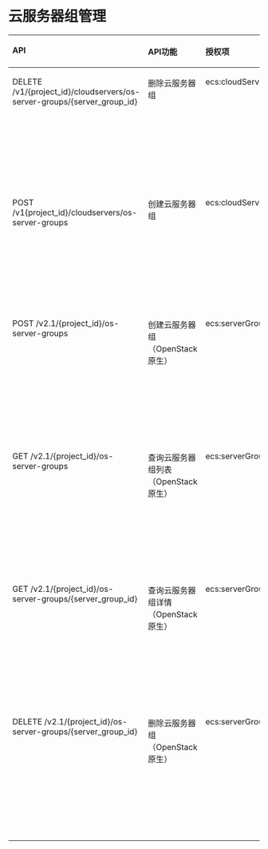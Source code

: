 # 云服务器组管理<a name="ZH-CN_TOPIC_0103071520"></a>

<a name="table818845922715"></a>
<table><thead align="left"><tr id="row7188175902716"><th class="cellrowborder" valign="top" width="40.21212121212122%" id="mcps1.1.5.1.1"><p id="p2188659102719"><a name="p2188659102719"></a><a name="p2188659102719"></a>API</p>
</th>
<th class="cellrowborder" valign="top" width="16.90909090909091%" id="mcps1.1.5.1.2"><p id="p10605125713535"><a name="p10605125713535"></a><a name="p10605125713535"></a>API功能</p>
</th>
<th class="cellrowborder" valign="top" width="23.686868686868685%" id="mcps1.1.5.1.3"><p id="p319018598276"><a name="p319018598276"></a><a name="p319018598276"></a>授权项</p>
</th>
<th class="cellrowborder" valign="top" width="19.191919191919194%" id="mcps1.1.5.1.4"><p id="p65185294419"><a name="p65185294419"></a><a name="p65185294419"></a>授权作用域</p>
</th>
</tr>
</thead>
<tbody><tr id="row1739712213368"><td class="cellrowborder" valign="top" width="40.21212121212122%" headers="mcps1.1.5.1.1 "><p id="p1657484819494"><a name="p1657484819494"></a><a name="p1657484819494"></a>DELETE /v1/{project_id}/cloudservers/os-server-groups/{server_group_id}</p>
</td>
<td class="cellrowborder" valign="top" width="16.90909090909091%" headers="mcps1.1.5.1.2 "><p id="p1575164811495"><a name="p1575164811495"></a><a name="p1575164811495"></a>删除云服务器组</p>
</td>
<td class="cellrowborder" valign="top" width="23.686868686868685%" headers="mcps1.1.5.1.3 "><p id="p1274584810234"><a name="p1274584810234"></a><a name="p1274584810234"></a>ecs:cloudServers:delete</p>
</td>
<td class="cellrowborder" valign="top" width="19.191919191919194%" headers="mcps1.1.5.1.4 "><a name="ul1957511483494"></a><a name="ul1957511483494"></a><ul id="ul1957511483494"><li>支持：</li></ul>
<p id="p16575648184911"><a name="p16575648184911"></a><a name="p16575648184911"></a>项目(Project)</p>
<p id="p17575194854911"><a name="p17575194854911"></a><a name="p17575194854911"></a></p>
<a name="ul18575164814912"></a><a name="ul18575164814912"></a><ul id="ul18575164814912"><li>支持：</li></ul>
<p id="p14577648184917"><a name="p14577648184917"></a><a name="p14577648184917"></a>企业项目(Enterprise Project)</p>
</td>
</tr>
<tr id="row1039722293615"><td class="cellrowborder" valign="top" width="40.21212121212122%" headers="mcps1.1.5.1.1 "><p id="p95442162314"><a name="p95442162314"></a><a name="p95442162314"></a>POST /v1{project_id}/cloudservers/os-server-groups</p>
</td>
<td class="cellrowborder" valign="top" width="16.90909090909091%" headers="mcps1.1.5.1.2 "><p id="p75420219238"><a name="p75420219238"></a><a name="p75420219238"></a>创建云服务器组</p>
</td>
<td class="cellrowborder" valign="top" width="23.686868686868685%" headers="mcps1.1.5.1.3 "><p id="p208565404263"><a name="p208565404263"></a><a name="p208565404263"></a>ecs:cloudServers:create</p>
</td>
<td class="cellrowborder" valign="top" width="19.191919191919194%" headers="mcps1.1.5.1.4 "><a name="ul35419214232"></a><a name="ul35419214232"></a><ul id="ul35419214232"><li>支持：</li></ul>
<p id="p13541821132320"><a name="p13541821132320"></a><a name="p13541821132320"></a>项目(Project)</p>
<p id="p1454421182317"><a name="p1454421182317"></a><a name="p1454421182317"></a></p>
<a name="ul1054152162318"></a><a name="ul1054152162318"></a><ul id="ul1054152162318"><li>支持：</li></ul>
<p id="p65410211232"><a name="p65410211232"></a><a name="p65410211232"></a>企业项目(Enterprise Project)</p>
</td>
</tr>
<tr id="row1919025918277"><td class="cellrowborder" valign="top" width="40.21212121212122%" headers="mcps1.1.5.1.1 "><p id="p1372441410284"><a name="p1372441410284"></a><a name="p1372441410284"></a>POST /v2.1/{project_id}/os-server-groups</p>
</td>
<td class="cellrowborder" valign="top" width="16.90909090909091%" headers="mcps1.1.5.1.2 "><p id="p51751858144418"><a name="p51751858144418"></a><a name="p51751858144418"></a>创建云服务器组（OpenStack原生）</p>
</td>
<td class="cellrowborder" valign="top" width="23.686868686868685%" headers="mcps1.1.5.1.3 "><p id="p467571520586"><a name="p467571520586"></a><a name="p467571520586"></a>ecs:serverGroups:manage</p>
</td>
<td class="cellrowborder" valign="top" width="19.191919191919194%" headers="mcps1.1.5.1.4 "><a name="ul1439117322109"></a><a name="ul1439117322109"></a><ul id="ul1439117322109"><li>支持：</li></ul>
<p id="p93911432201015"><a name="p93911432201015"></a><a name="p93911432201015"></a>项目(Project)</p>
<p id="p1039113221010"><a name="p1039113221010"></a><a name="p1039113221010"></a></p>
<a name="ul43911932131017"></a><a name="ul43911932131017"></a><ul id="ul43911932131017"><li>不支持：</li></ul>
<p id="p139112320101"><a name="p139112320101"></a><a name="p139112320101"></a>企业项目(Enterprise Project)</p>
</td>
</tr>
<tr id="row2190135914273"><td class="cellrowborder" valign="top" width="40.21212121212122%" headers="mcps1.1.5.1.1 "><p id="p15724514122814"><a name="p15724514122814"></a><a name="p15724514122814"></a>GET /v2.1/{project_id}/os-server-groups</p>
</td>
<td class="cellrowborder" valign="top" width="16.90909090909091%" headers="mcps1.1.5.1.2 "><p id="p131751358184415"><a name="p131751358184415"></a><a name="p131751358184415"></a>查询云服务器组列表（OpenStack原生）</p>
</td>
<td class="cellrowborder" valign="top" width="23.686868686868685%" headers="mcps1.1.5.1.3 "><p id="p13672101811581"><a name="p13672101811581"></a><a name="p13672101811581"></a>ecs:serverGroups:manage</p>
</td>
<td class="cellrowborder" valign="top" width="19.191919191919194%" headers="mcps1.1.5.1.4 "><a name="ul191125861014"></a><a name="ul191125861014"></a><ul id="ul191125861014"><li>支持：</li></ul>
<p id="p71658101014"><a name="p71658101014"></a><a name="p71658101014"></a>项目(Project)</p>
<p id="p121558131020"><a name="p121558131020"></a><a name="p121558131020"></a></p>
<a name="ul18113584100"></a><a name="ul18113584100"></a><ul id="ul18113584100"><li>不支持：</li></ul>
<p id="p71195871019"><a name="p71195871019"></a><a name="p71195871019"></a>企业项目(Enterprise Project)</p>
</td>
</tr>
<tr id="row278754211811"><td class="cellrowborder" valign="top" width="40.21212121212122%" headers="mcps1.1.5.1.1 "><p id="p1957614616816"><a name="p1957614616816"></a><a name="p1957614616816"></a>GET /v2.1/{project_id}/os-server-groups/{server_group_id}</p>
</td>
<td class="cellrowborder" valign="top" width="16.90909090909091%" headers="mcps1.1.5.1.2 "><p id="p95762046684"><a name="p95762046684"></a><a name="p95762046684"></a>查询云服务器组详情（OpenStack原生）</p>
</td>
<td class="cellrowborder" valign="top" width="23.686868686868685%" headers="mcps1.1.5.1.3 "><p id="p187419208581"><a name="p187419208581"></a><a name="p187419208581"></a>ecs:serverGroups:manage</p>
</td>
<td class="cellrowborder" valign="top" width="19.191919191919194%" headers="mcps1.1.5.1.4 "><a name="ul45762461816"></a><a name="ul45762461816"></a><ul id="ul45762461816"><li>支持：</li></ul>
<p id="p11576114611819"><a name="p11576114611819"></a><a name="p11576114611819"></a>项目(Project)</p>
<p id="p357684615812"><a name="p357684615812"></a><a name="p357684615812"></a></p>
<a name="ul75761446586"></a><a name="ul75761446586"></a><ul id="ul75761446586"><li>不支持：</li></ul>
<p id="p4576124616811"><a name="p4576124616811"></a><a name="p4576124616811"></a>企业项目(Enterprise Project)</p>
</td>
</tr>
<tr id="row13190135952716"><td class="cellrowborder" valign="top" width="40.21212121212122%" headers="mcps1.1.5.1.1 "><p id="p117241514142819"><a name="p117241514142819"></a><a name="p117241514142819"></a>DELETE /v2.1/{project_id}/os-server-groups/{server_group_id}</p>
</td>
<td class="cellrowborder" valign="top" width="16.90909090909091%" headers="mcps1.1.5.1.2 "><p id="p1017511584446"><a name="p1017511584446"></a><a name="p1017511584446"></a>删除云服务器组（OpenStack原生）</p>
</td>
<td class="cellrowborder" valign="top" width="23.686868686868685%" headers="mcps1.1.5.1.3 "><p id="p372392155815"><a name="p372392155815"></a><a name="p372392155815"></a>ecs:serverGroups:manage</p>
</td>
<td class="cellrowborder" valign="top" width="19.191919191919194%" headers="mcps1.1.5.1.4 "><a name="ul3719111191111"></a><a name="ul3719111191111"></a><ul id="ul3719111191111"><li>支持：</li></ul>
<p id="p1871918114116"><a name="p1871918114116"></a><a name="p1871918114116"></a>项目(Project)</p>
<p id="p1971971171117"><a name="p1971971171117"></a><a name="p1971971171117"></a></p>
<a name="ul167191318110"></a><a name="ul167191318110"></a><ul id="ul167191318110"><li>不支持：</li></ul>
<p id="p171913171112"><a name="p171913171112"></a><a name="p171913171112"></a>企业项目(Enterprise Project)</p>
</td>
</tr>
</tbody>
</table>

